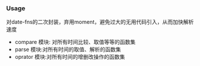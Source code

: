 ### Usage
对date-fns的二次封装，弃用moment，避免过大的无用代码引入，从而加快解析速度

* compare 模块: 对所有时间比较、取值等等的函数集
* parse 模块:对所有时间的取值、解析的函数集
* oprator 模块:对所有时间的增删改操作的函数集
